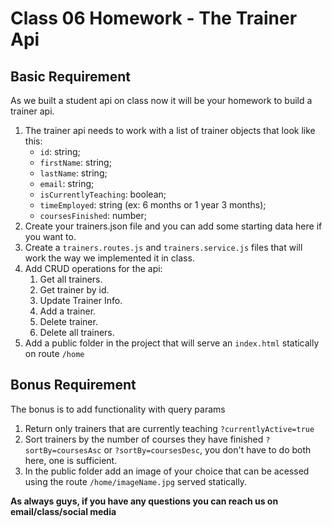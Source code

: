 # Class 06 Homework - The Trainer Api

## Basic Requirement

As we built a student api on class now it will be your homework to build a trainer api.

1. The trainer api needs to work with a list of trainer objects that look like this:
   - `id`: string;
   - `firstName`: string;
   - `lastName`: string;
   - `email`: string;
   - `isCurrentlyTeaching`: boolean;
   - `timeEmployed`: string (ex: 6 months or 1 year 3 months);
   - `coursesFinished`: number;
2. Create your trainers.json file and you can add some starting data here if you want to.
3. Create a `trainers.routes.js` and `trainers.service.js` files that will work the way we implemented it in class.
4. Add CRUD operations for the api:
   1. Get all trainers.
   2. Get trainer by id.
   3. Update Trainer Info.
   4. Add a trainer.
   5. Delete trainer.
   6. Delete all trainers.
5. Add a public folder in the project that will serve an `index.html` statically on route `/home`

## Bonus Requirement

The bonus is to add functionality with query params

1. Return only trainers that are currently teaching `?currentlyActive=true`
2. Sort trainers by the number of courses they have finished `?sortBy=coursesAsc` or `?sortBy=coursesDesc`, you don't have to do both here, one is sufficient.
3. In the public folder add an image of your choice that can be acessed using the route `/home/imageName.jpg` served statically.

**As always guys, if you have any questions you can reach us on email/class/social media**
